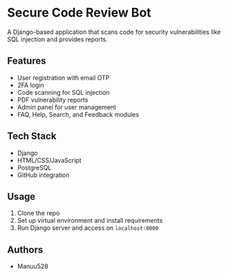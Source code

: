 # Secure Code Review Bot

A Django-based application that scans code for security vulnerabilities like SQL injection and provides reports.

## Features
- User registration with email OTP
- 2FA login
- Code scanning for SQL injection
- PDF vulnerability reports
- Admin panel for user management
- FAQ, Help, Search, and Feedback modules

## Tech Stack
- Django
- HTML/CSS/JavaScript
- PostgreSQL
- GitHub integration

## Usage
1. Clone the repo
2. Set up virtual environment and install requirements
3. Run Django server and access on `localhost:8000`

## Authors
- Manuu528
